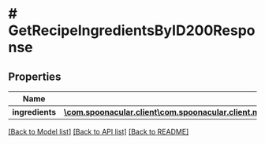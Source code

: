 # # GetRecipeIngredientsByID200Response

## Properties

Name | Type | Description | Notes
------------ | ------------- | ------------- | -------------
**ingredients** | [**\com.spoonacular.client\com.spoonacular.client.model\GetRecipeIngredientsByID200ResponseIngredientsInner[]**](GetRecipeIngredientsByID200ResponseIngredientsInner.md) |  |

[[Back to Model list]](../../README.md#models) [[Back to API list]](../../README.md#endpoints) [[Back to README]](../../README.md)
